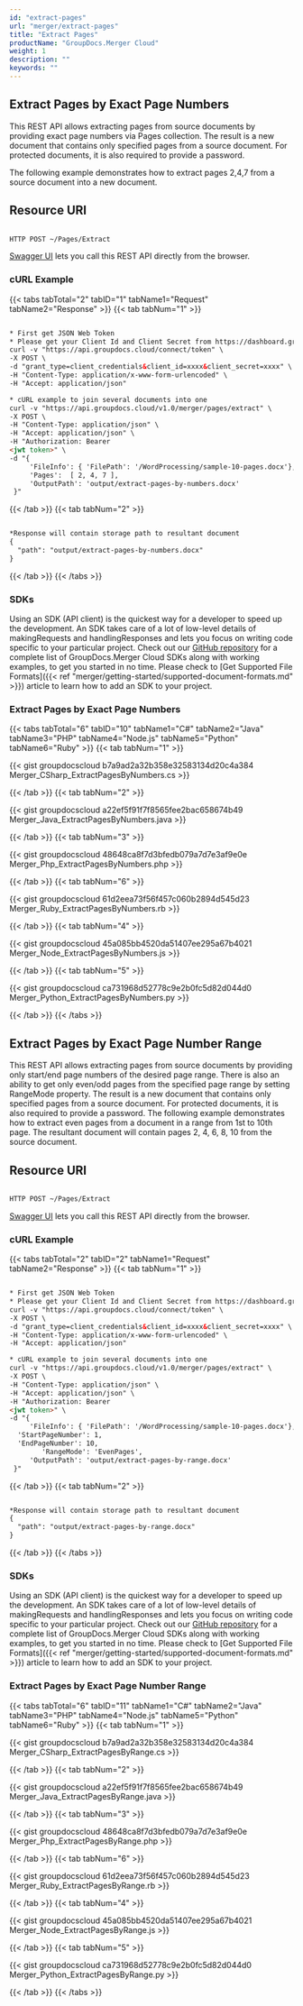 ```yaml
---
id: "extract-pages"
url: "merger/extract-pages"
title: "Extract Pages"
productName: "GroupDocs.Merger Cloud"
weight: 1
description: ""
keywords: ""
---
```


## Extract Pages by Exact Page Numbers ##

This REST API allows extracting pages from source documents by providing exact page numbers via Pages collection. The result is a new document that contains only specified pages from a source document. For protected documents, it is also required to provide a password.

The following example demonstrates how to extract pages 2,4,7 from a source document into a new document.

## Resource URI ##

```html

HTTP POST ~/Pages/Extract

```

[Swagger UI](https://apireference.groupdocs.cloud/merger/#/Pages/Extract) lets you call this REST API directly from the browser.

### cURL Example ###

{{< tabs tabTotal="2" tabID="1" tabName1="Request" tabName2="Response" >}} {{< tab tabNum="1" >}}

```html

* First get JSON Web Token
* Please get your Client Id and Client Secret from https://dashboard.groupdocs.cloud/applications. Kindly place Client Id in "client_id" and Client Secret in "client_secret" argument.
curl -v "https://api.groupdocs.cloud/connect/token" \
-X POST \
-d "grant_type=client_credentials&client_id=xxxx&client_secret=xxxx" \
-H "Content-Type: application/x-www-form-urlencoded" \
-H "Accept: application/json"

* cURL example to join several documents into one
curl -v "https://api.groupdocs.cloud/v1.0/merger/pages/extract" \
-X POST \
-H "Content-Type: application/json" \
-H "Accept: application/json" \
-H "Authorization: Bearer
<jwt token>" \
-d "{
     'FileInfo': { 'FilePath': '/WordProcessing/sample-10-pages.docx'},
     'Pages':  [ 2, 4, 7 ],
     'OutputPath': 'output/extract-pages-by-numbers.docx'
 }"
```

{{< /tab >}} {{< tab tabNum="2" >}}

```html

*Response will contain storage path to resultant document
{
  "path": "output/extract-pages-by-numbers.docx"
}
```

{{< /tab >}} {{< /tabs >}}

### SDKs ###

Using an SDK (API client) is the quickest way for a developer to speed up the development. An SDK takes care of a lot of low-level details of makingRequests and handlingResponses and lets you focus on writing code specific to your particular project. Check out our [GitHub repository](https://github.com/groupdocs-merger-cloud) for a complete list of GroupDocs.Merger Cloud SDKs along with working examples, to get you started in no time. Please check to [Get Supported File Formats]({{< ref "merger/getting-started/supported-document-formats.md" >}}) article to learn how to add an SDK to your project.

### Extract Pages by Exact Page Numbers ###

{{< tabs tabTotal="6" tabID="10" tabName1="C#" tabName2="Java" tabName3="PHP" tabName4="Node.js" tabName5="Python" tabName6="Ruby" >}} {{< tab tabNum="1" >}}

{{< gist groupdocscloud b7a9ad2a32b358e32583134d20c4a384 Merger_CSharp_ExtractPagesByNumbers.cs >}}

{{< /tab >}} {{< tab tabNum="2" >}}

{{< gist groupdocscloud a22ef5f91f7f8565fee2bac658674b49 Merger_Java_ExtractPagesByNumbers.java >}}

{{< /tab >}} {{< tab tabNum="3" >}}

{{< gist groupdocscloud 48648ca8f7d3bfedb079a7d7e3af9e0e Merger_Php_ExtractPagesByNumbers.php >}}

{{< /tab >}} {{< tab tabNum="6" >}}

{{< gist groupdocscloud 61d2eea73f56f457c060b2894d545d23 Merger_Ruby_ExtractPagesByNumbers.rb >}}

{{< /tab >}} {{< tab tabNum="4" >}}

{{< gist groupdocscloud 45a085bb4520da51407ee295a67b4021 Merger_Node_ExtractPagesByNumbers.js >}}

{{< /tab >}} {{< tab tabNum="5" >}}

{{< gist groupdocscloud ca731968d52778c9e2b0fc5d82d044d0 Merger_Python_ExtractPagesByNumbers.py >}}

{{< /tab >}} {{< /tabs >}}

## Extract Pages by Exact Page Number Range ##

This REST API allows extracting pages from source documents by providing only start/end page numbers of the desired page range. There is also an ability to get only even/odd pages from the specified page range by setting RangeMode property.
The result is a new document that contains only specified pages from a source document. For protected documents, it is also required to provide a password.
The following example demonstrates how to extract even pages from a document in a range from 1st to 10th page.
The resultant document will contain pages 2, 4, 6, 8, 10 from the source document.

## Resource URI ##

```html

HTTP POST ~/Pages/Extract

```

[Swagger UI](https://apireference.groupdocs.cloud/merger/#/Pages/Extract) lets you call this REST API directly from the browser.

### cURL Example ###

{{< tabs tabTotal="2" tabID="2" tabName1="Request" tabName2="Response" >}} {{< tab tabNum="1" >}}

```html

* First get JSON Web Token
* Please get your Client Id and Client Secret from https://dashboard.groupdocs.cloud/applications. Kindly place Client Id in "client_id" and Client Secret in "client_secret" argument.
curl -v "https://api.groupdocs.cloud/connect/token" \
-X POST \
-d "grant_type=client_credentials&client_id=xxxx&client_secret=xxxx" \
-H "Content-Type: application/x-www-form-urlencoded" \
-H "Accept: application/json"

* cURL example to join several documents into one
curl -v "https://api.groupdocs.cloud/v1.0/merger/pages/extract" \
-X POST \
-H "Content-Type: application/json" \
-H "Accept: application/json" \
-H "Authorization: Bearer
<jwt token>" \
-d "{
     'FileInfo': { 'FilePath': '/WordProcessing/sample-10-pages.docx'},
  'StartPageNumber': 1,
  'EndPageNumber': 10,
        'RangeMode': 'EvenPages',
     'OutputPath': 'output/extract-pages-by-range.docx'
 }"
```

{{< /tab >}} {{< tab tabNum="2" >}}

```html

*Response will contain storage path to resultant document
{
  "path": "output/extract-pages-by-range.docx"
}
```

{{< /tab >}} {{< /tabs >}}

### SDKs ###

Using an SDK (API client) is the quickest way for a developer to speed up the development. An SDK takes care of a lot of low-level details of makingRequests and handlingResponses and lets you focus on writing code specific to your particular project. Check out our [GitHub repository](https://github.com/groupdocs-merger-cloud) for a complete list of GroupDocs.Merger Cloud SDKs along with working examples, to get you started in no time. Please check to [Get Supported File Formats]({{< ref "merger/getting-started/supported-document-formats.md" >}}) article to learn how to add an SDK to your project.

### Extract Pages by Exact Page Number Range ###

{{< tabs tabTotal="6" tabID="11" tabName1="C#" tabName2="Java" tabName3="PHP" tabName4="Node.js" tabName5="Python" tabName6="Ruby" >}} {{< tab tabNum="1" >}}

{{< gist groupdocscloud b7a9ad2a32b358e32583134d20c4a384 Merger_CSharp_ExtractPagesByRange.cs >}}

{{< /tab >}} {{< tab tabNum="2" >}}

{{< gist groupdocscloud a22ef5f91f7f8565fee2bac658674b49 Merger_Java_ExtractPagesByRange.java >}}

{{< /tab >}} {{< tab tabNum="3" >}}

{{< gist groupdocscloud 48648ca8f7d3bfedb079a7d7e3af9e0e Merger_Php_ExtractPagesByRange.php >}}

{{< /tab >}} {{< tab tabNum="6" >}}

{{< gist groupdocscloud 61d2eea73f56f457c060b2894d545d23 Merger_Ruby_ExtractPagesByRange.rb >}}

{{< /tab >}} {{< tab tabNum="4" >}}

{{< gist groupdocscloud 45a085bb4520da51407ee295a67b4021 Merger_Node_ExtractPagesByRange.js >}}

{{< /tab >}} {{< tab tabNum="5" >}}

{{< gist groupdocscloud ca731968d52778c9e2b0fc5d82d044d0 Merger_Python_ExtractPagesByRange.py >}}

{{< /tab >}} {{< /tabs >}}
